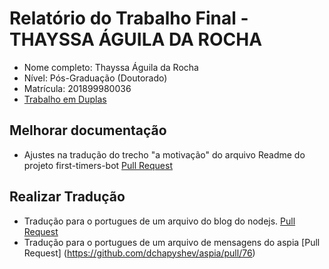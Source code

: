 # Relatório do Trabalho Final - THAYSSA ÁGUILA DA ROCHA
* Nome completo: Thayssa Águila da Rocha
* Nível: Pós-Graduação (Doutorado)
* Matrícula: 201899980036
* [Trabalho em Duplas](https://github.com/gustavopinto/tesl/files/3368976/Artigo.TESL.-.Andre.e.Thayssa.pdf)


## Melhorar documentação
* Ajustes na tradução do trecho "a motivação" do arquivo Readme do projeto first-timers-bot [Pull Request](https://github.com/hoodiehq/first-timers-bot/pull/223)

## Realizar Tradução
* Tradução para o portugues de um arquivo do blog do nodejs. [Pull Request](https://github.com/nodejs/nodejs.org/pull/2325)
* Tradução para o portugues de um arquivo de mensagens do aspia [Pull Request] (https://github.com/dchapyshev/aspia/pull/76)
